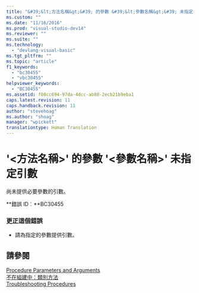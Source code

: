 ```yaml
---
title: "&#39;&lt;方法名稱&gt;&#39; 的參數 &#39;&lt;參數名稱&gt;&#39; 未指定引數 | Microsoft Docs"
ms.custom: ""
ms.date: "11/16/2016"
ms.prod: "visual-studio-dev14"
ms.reviewer: ""
ms.suite: ""
ms.technology: 
  - "devlang-visual-basic"
ms.tgt_pltfrm: ""
ms.topic: "article"
f1_keywords: 
  - "bc30455"
  - "vbc30455"
helpviewer_keywords: 
  - "BC30455"
ms.assetid: f08cc694-97da-4dcc-ab88-2ecb21b9eba1
caps.latest.revision: 11
caps.handback.revision: 11
author: "stevehoag"
ms.author: "shoag"
manager: "wpickett"
translationtype: Human Translation
---
```

# &#39;&lt;方法名稱&gt;&#39; 的參數 &#39;&lt;參數名稱&gt;&#39; 未指定引數
尚未提供必要參數的引數。  
  
 **錯誤 ID︰**BC30455  
  
### 更正這個錯誤  
  
-   請為指定的參數提供引數。  
  
## 請參閱  
 [Procedure Parameters and Arguments](../../visual-basic/programming-guide/language-features/procedures/procedure-parameters-and-arguments.md)   
 [不在組建中：類別方法](http://msdn.microsoft.com/zh-tw/326214bb-6367-48e7-bb24-714844791400)   
 [Troubleshooting Procedures](../../visual-basic/programming-guide/language-features/procedures/troubleshooting-procedures.md)